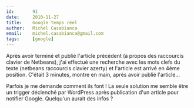 ```yaml
---
id:       91
date:     2010-11-27
title:    Google temps réel
author:   Michel Casabianca
email:    michel.casabianca@gmail.com
tags:     [google]
---
```


Après avoir terminé et publié l'article précédent (à propos des raccourcis clavier de Netbeans), j'ai effectué une recherche avec les mots clefs du texte (﻿netbeans raccourcis clavier azerty) et l'article est arrivé en 4ème position. C'était 3 minutes, montre en main, après avoir publié l'article...

<!--more-->

Parfois je me demande comment ils font ! La seule solution me semble être un trigger déclenché par WordPress après publication d'un article pour notifier Google. Quelqu'un aurait des infos ?
